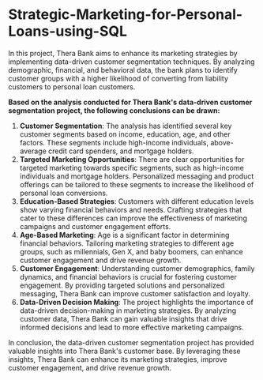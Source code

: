 # Strategic-Marketing-for-Personal-Loans-using-SQL
In this project, Thera Bank aims to enhance its marketing strategies by implementing data-driven customer segmentation techniques. By analyzing demographic, financial, and behavioral data, the bank plans to identify customer groups with a higher likelihood of converting from liability customers to personal loan customers.

**Based on the analysis conducted for Thera Bank's data-driven customer segmentation project, the following conclusions can be drawn:**

1. **Customer Segmentation**: The analysis has identified several key customer segments based on income, education, age, and other factors. These segments include high-income individuals, above-average credit card spenders, and mortgage holders.
2. **Targeted Marketing Opportunities**: There are clear opportunities for targeted marketing towards specific segments, such as high-income individuals and mortgage holders. Personalized messaging and product offerings can be tailored to these segments to increase the likelihood of personal loan conversions.
3. **Education-Based Strategies**: Customers with different education levels show varying financial behaviors and needs. Crafting strategies that cater to these differences can improve the effectiveness of marketing campaigns and customer engagement efforts.
4. **Age-Based Marketing**: Age is a significant factor in determining financial behaviors. Tailoring marketing strategies to different age groups, such as millennials, Gen X, and baby boomers, can enhance customer engagement and drive revenue growth.
5. **Customer Engagement**: Understanding customer demographics, family dynamics, and financial behaviors is crucial for fostering customer engagement. By providing targeted solutions and personalized messaging, Thera Bank can improve customer satisfaction and loyalty.
6. **Data-Driven Decision Making**: The project highlights the importance of data-driven decision-making in marketing strategies. By analyzing customer data, Thera Bank can gain valuable insights that drive informed decisions and lead to more effective marketing campaigns.

In conclusion, the data-driven customer segmentation project has provided valuable insights into Thera Bank's customer base. By leveraging these insights, Thera Bank can enhance its marketing strategies, improve customer engagement, and drive revenue growth.
